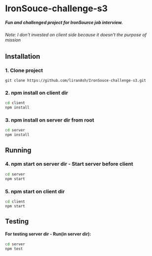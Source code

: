 # IronSouce-challenge-s3
##### Fun and challenged project for IronSource job interview.
###### Note: I don't invested on client side because it doesn't the purpose of mission

## Installation
### 1. Clone project
```
git clone https://github.com/liranAsh/IronSouce-challenge-s3.git
```
### 2. npm install on client dir
```cmd
cd client
npm install
```
### 3. npm install on server dir from root
```cmd
cd server
npm install
```

## Running
### 4. npm start on server dir - Start server **before** client
```cmd
cd server
npm start
```
### 5. npm start on client dir
```cmd
cd client
npm start
```

## Testing

#### For testing server dir - Run(in server dir):
```cmd
cd server
npm test
```